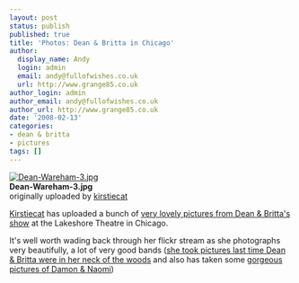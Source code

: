 ```yaml
---
layout: post
status: publish
published: true
title: 'Photos: Dean & Britta in Chicago'
author:
  display_name: Andy
  login: admin
  email: andy@fullofwishes.co.uk
  url: http://www.grange85.co.uk
author_login: admin
author_email: andy@fullofwishes.co.uk
author_url: http://www.grange85.co.uk
date: '2008-02-13'
categories:
- dean & britta
- pictures
tags: []
---
```

<div class="imagebox-a"><a href="http://www.flickr.com/photos/kirstiecat/2258627597/" title="Photo Sharing"><img src="https://farm3.static.flickr.com/2196/2258627597_2399e31ec9_m.jpg" alt="Dean-Wareham-3.jpg" /></a><br/><strong>Dean-Wareham-3.jpg</strong><br/>originally uploaded by <a href="http://www.flickr.com/people/kirstiecat/">kirstiecat</a></div>
<div>
<p><a href="http://www.kirstiecat.com">Kirstiecat</a> has uploaded a bunch of <a href="http://flickr.com/photos/kirstiecat/sets/72157603889696937/">very lovely pictures from Dean & Britta's show</a> at the Lakeshore Theatre in Chicago.</p>
<p>It's well worth wading back through her flickr stream as she photographs very beautifully, a lot of very good bands (<a href="http://flickr.com/photos/kirstiecat/sets/72157600004908011/">she took pictures last time Dean & Britta were in her neck of the woods</a> and also has taken some <a href="http://flickr.com/photos/kirstiecat/sets/72157602258594059/">gorgeous pictures of Damon & Naomi</a>)</p>
<p><br clear="right"/>
</div>
